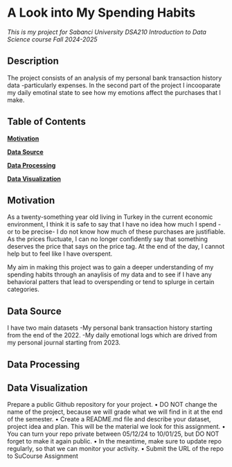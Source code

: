 # A Look into My Spending Habits
_This is my project for Sabanci University DSA210 Introduction to Data Science course Fall 2024-2025_

## Description
The project consists of an analysis of my personal bank transaction history data -particularly expenses. In the second part of the project I incooparate my daily emotinal state to see how my emotions affect the purchases that I make.

## Table of Contents
**[Motivation](#motivation)**  

**[Data Source](#data-source)** 

**[Data Processing](#data-processing)**

**[Data Visualization](#data-visualization)**

## Motivation
As a twenty-something year old living in Turkey in the current economic environment, I think it is safe to say that I have no idea how much I spend -or to be precise- I do not know how much of these purchases are justifiable. As the prices fluctuate, I can no longer confidently say that something deserves the price that says on the price tag. At the end of the day, I cannot help but to feel like I have overspent. 

My aim in making this project was to gain a deeper understanding of my spending habits through an anaylisis of my data and to see if I have any behavioral patters that lead to overspending or tend to splurge in certain categories.

## Data Source
I have two main datasets
-My personal bank transaction history starting from the end of the 2022.
-My daily emotional logs which are drived from my personal journal starting from 2023.

## Data Processing

## Data Visualization




Prepare a public Github repository for your project.
• DO NOT change the name of the project, because we will grade
what we will find in it at the end of the semester.
• Create a README.md file and describe your dataset, project
idea and plan. This will be the material we look for this
assignment.
• You can turn your repo private between 05/12/24 to 10/01/25,
but DO NOT forget to make it again public.
• In the meantime, make sure to update repo regularly, so that
we can monitor your activity.
• Submit the URL of the repo to SuCourse Assignment
